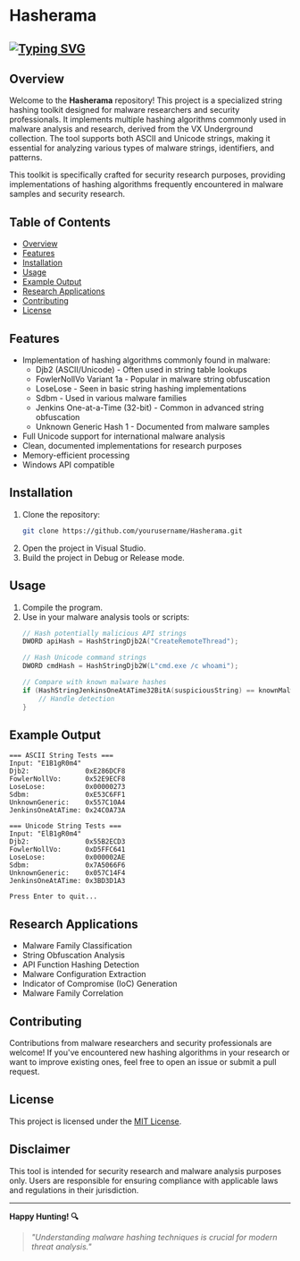 # Hasherama

## [![Typing SVG](https://readme-typing-svg.demolab.com?font=JetBrains+Mono&weight=2000&pause=1000&width=435&lines=Welcome+to+Hasherama+Repo!!!;Hash+malware+strings+efficiently;Advanced+string+analysis+tool;Research-grade+hashing+toolkit)](https://git.io/typing-svg)

## Overview

Welcome to the **Hasherama** repository! This project is a specialized string hashing toolkit designed for malware researchers and security professionals. It implements multiple hashing algorithms commonly used in malware analysis and research, derived from the VX Underground collection. The tool supports both ASCII and Unicode strings, making it essential for analyzing various types of malware strings, identifiers, and patterns.

This toolkit is specifically crafted for security research purposes, providing implementations of hashing algorithms frequently encountered in malware samples and security research.

## Table of Contents

- [Overview](#overview)
- [Features](#features)
- [Installation](#installation)
- [Usage](#usage)
- [Example Output](#example-output)
- [Research Applications](#research-applications)
- [Contributing](#contributing)
- [License](#license)

## Features

- Implementation of hashing algorithms commonly found in malware:
  - Djb2 (ASCII/Unicode) - Often used in string table lookups
  - FowlerNollVo Variant 1a - Popular in malware string obfuscation
  - LoseLose - Seen in basic string hashing implementations
  - Sdbm - Used in various malware families
  - Jenkins One-at-a-Time (32-bit) - Common in advanced string obfuscation
  - Unknown Generic Hash 1 - Documented from malware samples
- Full Unicode support for international malware analysis
- Clean, documented implementations for research purposes
- Memory-efficient processing
- Windows API compatible

## Installation

1. Clone the repository:
   ```bash
   git clone https://github.com/yourusername/Hasherama.git
   ```
2. Open the project in Visual Studio.
3. Build the project in Debug or Release mode.

## Usage

1. Compile the program.
2. Use in your malware analysis tools or scripts:
   ```cpp
   // Hash potentially malicious API strings
   DWORD apiHash = HashStringDjb2A("CreateRemoteThread");

   // Hash Unicode command strings
   DWORD cmdHash = HashStringDjb2W(L"cmd.exe /c whoami");

   // Compare with known malware hashes
   if (HashStringJenkinsOneAtATime32BitA(suspiciousString) == knownMalwareHash) {
       // Handle detection
   }
   ```

## Example Output

```
=== ASCII String Tests ===
Input: "E1B1gR0m4"
Djb2:              0xE286DCF8
FowlerNollVo:      0x52E9ECF8
LoseLose:          0x00000273
Sdbm:              0xE53C6FF1
UnknownGeneric:    0x557C10A4
JenkinsOneAtATime: 0x24C0A73A

=== Unicode String Tests ===
Input: "ElB1gR0m4"
Djb2:              0x55B2ECD3
FowlerNollVo:      0xD5FFC641
LoseLose:          0x000002AE
Sdbm:              0x7A5066F6
UnknownGeneric:    0x057C14F4
JenkinsOneAtATime: 0x3BD3D1A3

Press Enter to quit...
```

## Research Applications

- Malware Family Classification
- String Obfuscation Analysis
- API Function Hashing Detection
- Malware Configuration Extraction
- Indicator of Compromise (IoC) Generation
- Malware Family Correlation

## Contributing

Contributions from malware researchers and security professionals are welcome! If you've encountered new hashing algorithms in your research or want to improve existing ones, feel free to open an issue or submit a pull request.

## License

This project is licensed under the [MIT License](LICENSE.txt).

## Disclaimer

This tool is intended for security research and malware analysis purposes only. Users are responsible for ensuring compliance with applicable laws and regulations in their jurisdiction.

---
**Happy Hunting! 🔍**

> *"Understanding malware hashing techniques is crucial for modern threat analysis."*

